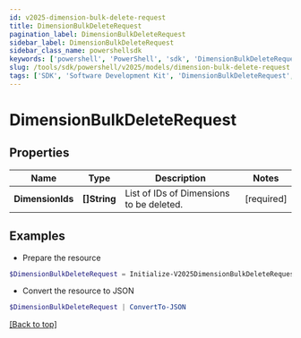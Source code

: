 ```yaml
---
id: v2025-dimension-bulk-delete-request
title: DimensionBulkDeleteRequest
pagination_label: DimensionBulkDeleteRequest
sidebar_label: DimensionBulkDeleteRequest
sidebar_class_name: powershellsdk
keywords: ['powershell', 'PowerShell', 'sdk', 'DimensionBulkDeleteRequest', 'V2025DimensionBulkDeleteRequest'] 
slug: /tools/sdk/powershell/v2025/models/dimension-bulk-delete-request
tags: ['SDK', 'Software Development Kit', 'DimensionBulkDeleteRequest', 'V2025DimensionBulkDeleteRequest']
---
```



# DimensionBulkDeleteRequest

## Properties

Name | Type | Description | Notes
------------ | ------------- | ------------- | -------------
**DimensionIds** | **[]String** | List of IDs of Dimensions to be deleted. | [required]

## Examples

- Prepare the resource
```powershell
$DimensionBulkDeleteRequest = Initialize-V2025DimensionBulkDeleteRequest  -DimensionIds [2c9180847812e0b1017817051919ecca, 2c9180887812e0b201781e129f151816]
```

- Convert the resource to JSON
```powershell
$DimensionBulkDeleteRequest | ConvertTo-JSON
```


[[Back to top]](#) 

